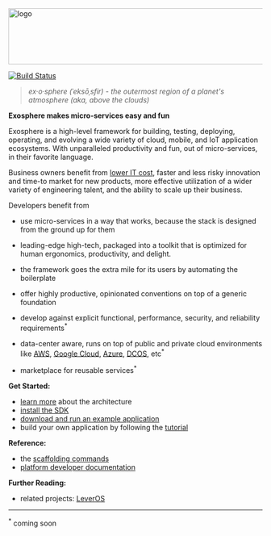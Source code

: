 <img src="documentation/logo.png" width="862" height="111" alt="logo">

[![Build Status](https://travis-ci.org/Originate/exosphere.svg?branch=master)](https://travis-ci.org/Originate/exosphere)

> _ex·o·sphere (ˈeksōˌsfir) - the outermost region of a planet's atmosphere (aka, above the clouds)_

__Exosphere makes micro-services easy and fun__

Exosphere is a high-level framework
for building, testing, deploying, operating, and evolving
a wide variety of cloud, mobile, and IoT application ecosystems.
With unparalleled productivity and fun,
out of micro-services, in their favorite language.

Business owners benefit from [lower IT cost](website/benefits.md#cost),
faster and less risky innovation and time-to market for new products,
more effective utilization of a wider variety of engineering talent,
and the ability to scale up their business.

Developers benefit from
- use micro-services in a way that works,
  because the stack is designed from the ground up for them
- leading-edge high-tech,
  packaged into a toolkit that is optimized for
  human ergonomics, productivity, and delight.

- the framework goes the extra mile for its users
  by automating the boilerplate
- offer highly productive, opinionated conventions on top of a generic foundation

- develop against explicit
  functional, performance, security, and reliability requirements<sup>&#42;</sup>
- data-center aware, runs on top of public and private cloud environments
  like [AWS](https://aws.amazon.com),
  [Google Cloud](https://cloud.google.com),
  [Azure](https://azure.microsoft.com),
  [DCOS](https://dcos.io), etc<sup>&#42;</sup>
- marketplace for reusable services<sup>&#42;</sup>


__Get Started:__
* [learn more](website/architecture.md) about the architecture
* [install the SDK](website/tutorial/part_1/03_installation.md)
* [download and run an example application](website/example-apps.md)
* build your own application by following the [tutorial](website/tutorial)


__Reference:__
* the [scaffolding commands](website/scaffolding.md)
* [platform developer documentation](website/developers/developers.md)


__Further Reading:__
* related projects: [LeverOS](https://github.com/leveros/leveros)


<hr>

<sup>&#42;</sup>
coming soon
